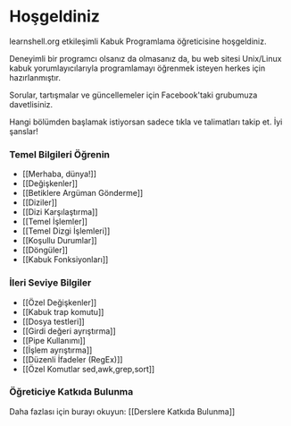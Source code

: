 # Hoşgeldiniz

learnshell.org etkileşimli Kabuk Programlama öğreticisine hoşgeldiniz.

Deneyimli bir programcı olsanız da olmasanız da, bu web sitesi Unix/Linux kabuk yorumlayıcılarıyla programlamayı öğrenmek isteyen herkes için hazırlanmıştır.

Sorular, tartışmalar ve güncellemeler için Facebook'taki grubumuza davetlisiniz.

Hangi bölümden başlamak istiyorsan sadece tıkla ve talimatları takip et. İyi şanslar!

### Temel Bilgileri Öğrenin

- [[Merhaba, dünya!]]
- [[Değişkenler]]
- [[Betiklere Argüman Gönderme]]
- [[Diziler]]
- [[Dizi Karşılaştırma]]
- [[Temel İşlemler]]
- [[Temel Dizgi İşlemleri]]
- [[Koşullu Durumlar]]
- [[Döngüler]]
- [[Kabuk Fonksiyonları]]

### İleri Seviye Bilgiler

- [[Özel Değişkenler]]
- [[Kabuk trap komutu]]
- [[Dosya testleri]]
- [[Girdi değeri ayrıştırma]]
- [[Pipe Kullanımı]]
- [[İşlem ayrıştırma]]
- [[Düzenli İfadeler (RegEx)]]
- [[Özel Komutlar sed,awk,grep,sort]]

### Öğreticiye Katkıda Bulunma

Daha fazlası için burayı okuyun: [[Derslere Katkıda Bulunma]]
